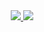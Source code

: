 <div align="center">
  <a href="https://github.com/lang-devbr">
  <img src="https://github-readme-stats.vercel.app/api?username=lang-devbr&show_icons=true&theme=nord&include_all_commits=true&count_private=true"/>
  <img src="https://github-readme-stats.vercel.app/api/top-langs/?username=lang-devbr&layout=compact&langs_count=7&theme=nord"/>
</div>

